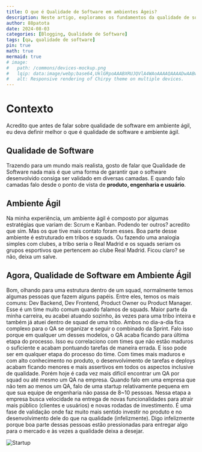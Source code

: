 ```yaml
---
title: O que é Qualidade de Software em ambientes Ágeis?
description: Neste artigo, exploramos os fundamentos da qualidade de software e sua importância para o ciclo de desenvolvimento de software.
author: 88patota
date: 2024-08-03
categories: [Blogging, Qualidade de Software]
tags: [qa, qualidade de software]
pin: true
math: true
mermaid: true
# image:
#   path: /commons/devices-mockup.png
#   lqip: data:image/webp;base64,UklGRpoAAABXRUJQVlA4WAoAAAAQAAAADwAABwAAQUxQSDIAAAARL0AmbZurmr57yyIiqE8oiG0bejIYEQTgqiDA9vqnsUSI6H+oAERp2HZ65qP/VIAWAFZQOCBCAAAA8AEAnQEqEAAIAAVAfCWkAALp8sF8rgRgAP7o9FDvMCkMde9PK7euH5M1m6VWoDXf2FkP3BqV0ZYbO6NA/VFIAAAA
#   alt: Responsive rendering of Chirpy theme on multiple devices.
---
```


# Contexto
Acredito que antes de falar sobre qualidade de software em ambiente ágil, eu deva definir melhor o que é qualidade de software e ambiente ágil.


## Qualidade de Software
Trazendo para um mundo mais realista, gosto de falar que Qualidade de Software nada mais é que uma forma de garantir que o software desenvolvido consiga ser validado em diversas camadas.
E quando falo camadas falo desde o ponto de vista de **produto, engenharia e usuário**.

## Ambiente Ágil
Na minha experiência, um ambiente ágil é composto por algumas estratégias que variam de: Scrum e Kanban. Podendo ter outros? acredito que sim. Mas os que tive mais contato foram esses.
Boa parte desse ambiente é estruturado em tribos e squads. Ou fazendo uma analogia simples com clubes, a tribo seria o Real Madrid e os squads seriam os grupos esportivos que pertencem ao clube Real Madrid. Ficou claro? se não, deixa um salve.

## Agora, Qualidade de Software em Ambiente Ágil
Bom, olhando para uma estrutura dentro de um squad, normalmente temos algumas pessoas que fazem alguns papéis.
Entre eles, temos os mais comuns: Dev Backend, Dev Frontend, Product Owner ou Product Manager.
Esse é um time muito comum quando falamos de squads. Maior parte da minha carreira, eu acabei atuando sozinho, às vezes para uma tribo inteira e também já atuei dentro de squad de uma tribo.
Ambos no dia-a-dia fica complexo para o QA se organizar e seguir o combinado da Sprint.
Falo isso porque em qualquer um desses modelos, o QA acaba ficando para última etapa do processo. Isso eu correlaciono com times que não estão maduros o suficiente e acabam pontuando tarefas de maneira errada. E isso pode ser em qualquer etapa do processo do time.
Com times mais maduros e com alto conhecimento no produto, o desenvolvimento de tarefas e deploys acabam ficando menores e mais assertivos em todos os aspectos inclusive de qualidade.
Porém hoje é cada vez mais difícil encontrar um QA por squad ou até mesmo um QA na empresa. Quando falo em uma empresa que não tem ao menos um QA, falo de uma startup relativamente pequena em que sua equipe de engenharia não passa de 8~10 pessoas. Nessa etapa a empresa busca velocidade na entrega de novas funcionalidades para atrair mais público (clientes e usuários) e novas rodadas de investimento. É uma fase de validação onde faz muito mais sentido investir no produto e no desenvolvimento dele do que na qualidade (infelizmente).
Digo infelizmente porque boa parte dessas pessoas estão pressionadas para entregar algo para o mercado e às vezes a qualidade deixa a desejar.

![Startup](https://unsplash.com/photos/a-group-of-people-sitting-around-a-table-in-a-room-3y_dY4vSXII) 
